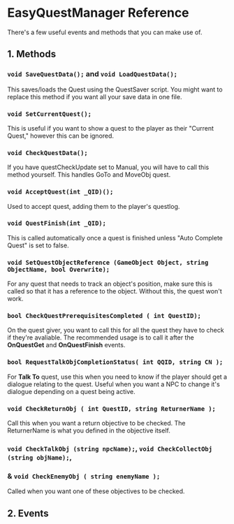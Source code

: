 # EasyQuestManager Reference

There's a few useful events and methods that you can make use of.

## 1. Methods

### `void SaveQuestData();` and `void LoadQuestData();`
This saves/loads the Quest using the QuestSaver script. You might want to replace this method if you want all your save data in one file.

### `void SetCurrentQuest();`
This is useful if you want to show a quest to the player as their "Current Quest," however this can be ignored.

### `void CheckQuestData();`
If you have questCheckUpdate set to Manual, you will have to call this method yourself. This handles GoTo and MoveObj quest.


### `void AcceptQuest(int _QID)();`
Used to accept quest, adding them to the player's questlog.


### `void QuestFinish(int _QID);`
This is called automatically once a quest is finished unless "Auto Complete Quest" is set to false.


### `void SetQuestObjectReference (GameObject Object, string ObjectName, bool Overwrite);`
For any quest that needs to track an object's position, make sure this is called so that it has a reference to the object. Without this, the quest won't work.


### `bool CheckQuestPrerequisitesCompleted ( int QuestID);`
On the quest giver, you want to call this for all the quest they have to check if they're avaliable. The recommended usage is to call it after the **OnQuestGet** and **OnQuestFinish** events.


### `bool RequestTalkObjCompletionStatus( int QQID, string CN );`
For **Talk To** quest, use this when you need to know if the player should get a dialogue relating to the quest. Useful when you want a NPC to change it's dialogue depending on a quest being active.


### `void CheckReturnObj ( int QuestID, string ReturnerName );`
Call this when you want a return objective to be checked. The ReturnerName is what you defined in the objective itself.

### `void CheckTalkObj (string npcName);`, `void CheckCollectObj (string objName);`, 
### & `void CheckEnemyObj ( string enemyName );`
Called when you want one of these objectives to be checked.

## 2. Events

